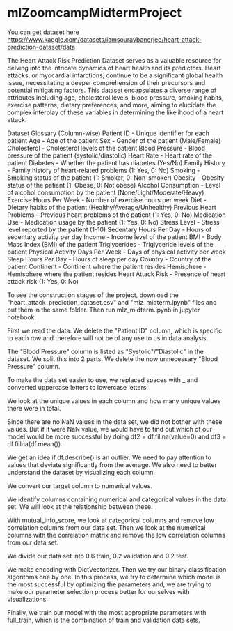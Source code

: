# mlZoomcampMidtermProject

You can get dataset here https://www.kaggle.com/datasets/iamsouravbanerjee/heart-attack-prediction-dataset/data 

The Heart Attack Risk Prediction Dataset serves as a valuable resource for delving into the intricate dynamics of heart health and its predictors. Heart attacks, or myocardial infarctions, continue to be a significant global health issue, necessitating a deeper comprehension of their precursors and potential mitigating factors. This dataset encapsulates a diverse range of attributes including age, cholesterol levels, blood pressure, smoking habits, exercise patterns, dietary preferences, and more, aiming to elucidate the complex interplay of these variables in determining the likelihood of a heart attack. 

Dataset Glossary (Column-wise)
Patient ID - Unique identifier for each patient
Age - Age of the patient
Sex - Gender of the patient (Male/Female)
Cholesterol - Cholesterol levels of the patient
Blood Pressure - Blood pressure of the patient (systolic/diastolic)
Heart Rate - Heart rate of the patient
Diabetes - Whether the patient has diabetes (Yes/No)
Family History - Family history of heart-related problems (1: Yes, 0: No)
Smoking - Smoking status of the patient (1: Smoker, 0: Non-smoker)
Obesity - Obesity status of the patient (1: Obese, 0: Not obese)
Alcohol Consumption - Level of alcohol consumption by the patient (None/Light/Moderate/Heavy)
Exercise Hours Per Week - Number of exercise hours per week
Diet - Dietary habits of the patient (Healthy/Average/Unhealthy)
Previous Heart Problems - Previous heart problems of the patient (1: Yes, 0: No)
Medication Use - Medication usage by the patient (1: Yes, 0: No)
Stress Level - Stress level reported by the patient (1-10)
Sedentary Hours Per Day - Hours of sedentary activity per day
Income - Income level of the patient
BMI - Body Mass Index (BMI) of the patient
Triglycerides - Triglyceride levels of the patient
Physical Activity Days Per Week - Days of physical activity per week
Sleep Hours Per Day - Hours of sleep per day
Country - Country of the patient
Continent - Continent where the patient resides
Hemisphere - Hemisphere where the patient resides
Heart Attack Risk - Presence of heart attack risk (1: Yes, 0: No)



To see the construction stages of the project, download the "heart_attack_prediction_dataset.csv" and "mlz_midterm.ipynb" files and put them in the same folder. Then run mlz_midterm.ipynb in jupyter notebook.

First we read the data. We delete the "Patient ID" column, which is specific to each row and therefore will not be of any use to us in data analysis.

The "Blood Pressure" column is listed as "Systolic"/"Diastolic" in the dataset. We split this into 2 parts. We delete the now unnecessary "Blood Pressure" column.

To make the data set easier to use, we replaced spaces with _ and converted uppercase letters to lowercase letters.

We look at the unique values in each column and how many unique values there were in total.

Since there are no NaN values in the data set, we did not bother with these values. But if it were NaN value, we would have to find out which of our model would be more successful by doing df2 = df.fillna(value=0) and df3 = df.fillna(df.mean()).

We get an idea if df.describe() is an outlier. We need to pay attention to values that deviate significantly from the average. We also need to better understand the dataset by visualizing each column.

We convert our target column to numerical values.

We identify columns containing numerical and categorical values in the data set. We will look at the relationship between these.

With mutual_info_score, we look at categorical columns and remove low correlation columns from our data set. Then we look at the numerical columns with the correlation matrix and remove the low correlation columns from our data set.

We divide our data set into 0.6 train, 0.2 validation and 0.2 test.

We make encoding with DictVectorizer. Then we try our binary classification algorithms one by one. In this process, we try to determine which model is the most successful by optimizing the parameters and, we are trying to make our parameter selection process better for ourselves with visualizations.

Finally, we train our model with the most appropriate parameters with full_train, which is the combination of train and validation data sets.







